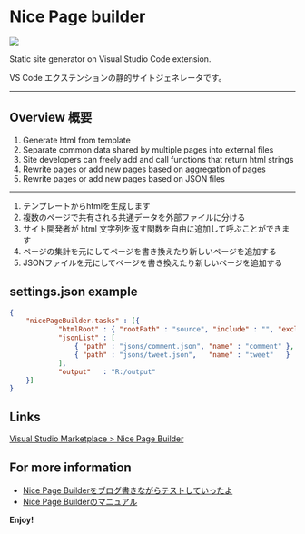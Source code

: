 # Nice Page builder

![](https://4.bp.blogspot.com/-_jS4oD7mDQ8/WJFq8Z7sZ-I/AAAAAAAARP0/SJJHoRWJ37cwdBuO2pvuHQ_rY3GI1nIHQCLcB/s800/NicePageBuilder_package.jpg "")

Static site generator on Visual Studio Code extension.

VS Code エクステンションの静的サイトジェネレータです。

---

## Overview 概要

1. Generate html from template
2. Separate common data shared by multiple pages into external files
3. Site developers can freely add and call functions that return html strings
4. Rewrite pages or add new pages based on aggregation of pages
5. Rewrite pages or add new pages based on JSON files

---

1. テンプレートからhtmlを生成します
2. 複数のページで共有される共通データを外部ファイルに分ける
3. サイト開発者が html 文字列を返す関数を自由に追加して呼ぶことができます
4. ページの集計を元にしてページを書き換えたり新しいページを追加する
5. JSONファイルを元にしてページを書き換えたり新しいページを追加する

## settings.json example
~~~json
{
    "nicePageBuilder.tasks" : [{
            "htmlRoot" : { "rootPath" : "source", "include" : "", "exclude" : "" },
            "jsonList" : [
                { "path" : "jsons/comment.json", "name" : "comment" },
                { "path" : "jsons/tweet.json",   "name" : "tweet"   }
            ],
            "output"   : "R:/output"
    }]
}
~~~

## Links

[Visual Studio Marketplace > Nice Page Builder](https://marketplace.visualstudio.com/items?itemName=itozyun.nice-page-builder)

## For more information
* [Nice Page Builderをブログ書きながらテストしていったよ](http://outcloud.blogspot.jp/2016/12/npb-test.html)
* [Nice Page Builderのマニュアル](http://outcloud.blogspot.jp/2016/12/npb-manual.html)

**Enjoy!**